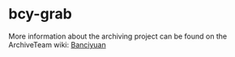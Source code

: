 bcy-grab
=============

More information about the archiving project can be found on the ArchiveTeam wiki: [Banciyuan](https://wiki.archiveteam.org/index.php/Banciyuan)
